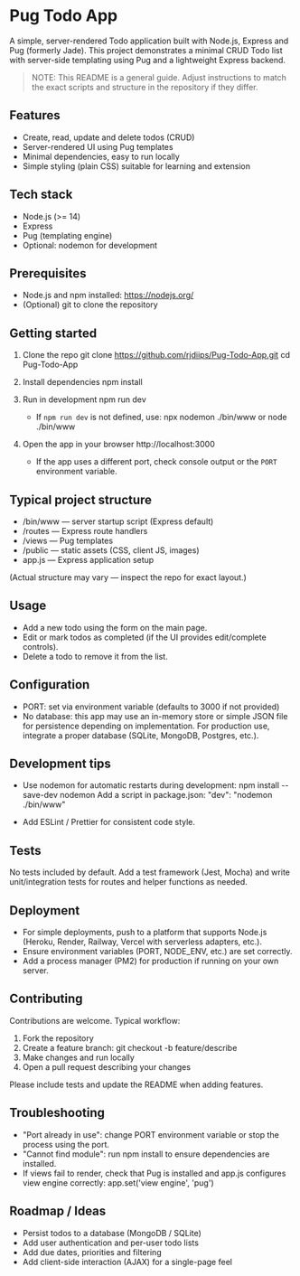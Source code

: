 # Pug Todo App

A simple, server-rendered Todo application built with Node.js, Express and Pug (formerly Jade). This project demonstrates a minimal CRUD Todo list with server-side templating using Pug and a lightweight Express backend.

> NOTE: This README is a general guide. Adjust instructions to match the exact scripts and structure in the repository if they differ.

## Features

- Create, read, update and delete todos (CRUD)
- Server-rendered UI using Pug templates
- Minimal dependencies, easy to run locally
- Simple styling (plain CSS) suitable for learning and extension

## Tech stack

- Node.js (>= 14)
- Express
- Pug (templating engine)
- Optional: nodemon for development

## Prerequisites

- Node.js and npm installed: https://nodejs.org/
- (Optional) git to clone the repository

## Getting started

1. Clone the repo
   git clone https://github.com/rjdiips/Pug-Todo-App.git
   cd Pug-Todo-App

2. Install dependencies
   npm install

3. Run in development
   npm run dev
   - If `npm run dev` is not defined, use:
     npx nodemon ./bin/www
   or
     node ./bin/www

4. Open the app in your browser
   http://localhost:3000
   - If the app uses a different port, check console output or the `PORT` environment variable.

## Typical project structure

- /bin/www — server startup script (Express default)
- /routes — Express route handlers
- /views — Pug templates
- /public — static assets (CSS, client JS, images)
- app.js — Express application setup

(Actual structure may vary — inspect the repo for exact layout.)

## Usage

- Add a new todo using the form on the main page.
- Edit or mark todos as completed (if the UI provides edit/complete controls).
- Delete a todo to remove it from the list.

## Configuration

- PORT: set via environment variable (defaults to 3000 if not provided)
- No database: this app may use an in-memory store or simple JSON file for persistence depending on implementation. For production use, integrate a proper database (SQLite, MongoDB, Postgres, etc.).

## Development tips

- Use nodemon for automatic restarts during development:
  npm install --save-dev nodemon
  Add a script in package.json:
  "dev": "nodemon ./bin/www"

- Add ESLint / Prettier for consistent code style.

## Tests

No tests included by default. Add a test framework (Jest, Mocha) and write unit/integration tests for routes and helper functions as needed.

## Deployment

- For simple deployments, push to a platform that supports Node.js (Heroku, Render, Railway, Vercel with serverless adapters, etc.).
- Ensure environment variables (PORT, NODE_ENV, etc.) are set correctly.
- Add a process manager (PM2) for production if running on your own server.

## Contributing

Contributions are welcome. Typical workflow:

1. Fork the repository
2. Create a feature branch: git checkout -b feature/describe
3. Make changes and run locally
4. Open a pull request describing your changes

Please include tests and update the README when adding features.

## Troubleshooting

- "Port already in use": change PORT environment variable or stop the process using the port.
- "Cannot find module": run npm install to ensure dependencies are installed.
- If views fail to render, check that Pug is installed and app.js configures view engine correctly:
  app.set('view engine', 'pug')

## Roadmap / Ideas

- Persist todos to a database (MongoDB / SQLite)
- Add user authentication and per-user todo lists
- Add due dates, priorities and filtering
- Add client-side interaction (AJAX) for a single-page feel
